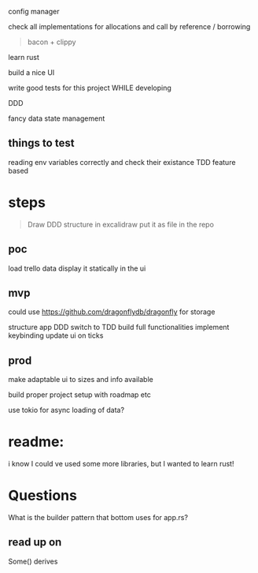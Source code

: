 
config manager



check all implementations for 
allocations 
and
call by reference / borrowing

> bacon + clippy

learn rust

build a nice UI

write good tests for this project WHILE developing

DDD

fancy data state management


## things to test

reading env variables correctly and check their existance
TDD
feature based

# steps

> Draw DDD structure in excalidraw
put it as file in the repo


## poc

load trello data
display it statically in the ui

## mvp

could use https://github.com/dragonflydb/dragonfly for storage


structure app
  DDD
switch to TDD
build full functionalities
  implement keybinding
update ui on ticks

## prod

make adaptable ui to sizes and info available

build proper project setup with roadmap etc

use tokio for async loading of data?


# readme:

i know I could ve used some more libraries, but I wanted to learn rust!


# Questions

What is the builder pattern that bottom uses for app.rs?

## read up on

Some()
derives



